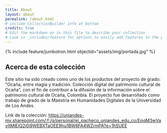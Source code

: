 ```yaml
---
title: About
layout: about
permalink: /about.html
# include CollectionBuilder info at bottom
credits: true
# Edit the markdown on in this file to describe your collection
# Look in _includes/feature for options to easily add features to the page
---
```


{% include feature/jumbotron.html objectid="assets/img/portada.jpg" %}

<!--{% include feature/nav-menu.html sections="About the Collection;About the About Page" %}-->

## Acerca de esta colección

Este sitio ha sido creado como uno de los productos del proyecto de grado: "Ocaña, entre magia y tradición. Colección digital del patrimonio cultural de Ocaña", con el fin de contribuir a la difusión de la información sobre el patrimonio cultural de Ocaña, Colombia. 
El proyecto fue desarrollado como trabajo de grado de la Maestría en Humanidades Digitales de la Universidad de Los Andes. 

Link de la colección: https://uniandes-my.sharepoint.com/:f:/g/personal/ej_pacheco_uniandes_edu_co/EpqM3wVavItMlEIQ2i0i9WEBXTaOEE9hu1BW6FA4WZrmPA?e=1hSUEE
